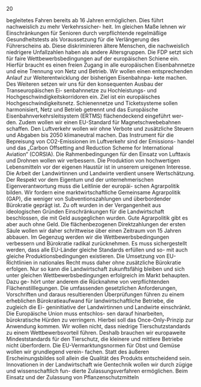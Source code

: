  
20 
 
begleitetes Fahren bereits ab 16 Jahren ermöglichen. Dies führt nachweislich zu mehr Verkehrssicher-
heit. Im gleichen Maße lehnen wir Einschränkungen für Senioren durch verpflichtende regelmäßige 
Gesundheitstests als Voraussetzung für die Verlängerung des Führerscheins ab. Diese diskriminieren 
ältere Menschen, die nachweislich niedrigere Unfallzahlen haben als andere Altersgruppen. 
Die FDP setzt sich für faire Wettbewerbsbedingungen auf der europäischen Schiene ein. Hierfür 
braucht es einen freien Zugang in alle europäischen Eisenbahnnetze und eine Trennung von Netz und 
Betrieb. Wir wollen einen entsprechenden Anlauf zur Weiterentwicklung der bisherigen Eisenbahnpa-
kete machen. Des Weiteren setzen wir uns für den konsequenten Ausbau der Transeuropäischen Ei-
senbahnnetze zu Hochleistungs- und Hochgeschwindigkeitskorridoren ein. Ziel ist ein europäisches 
Hochgeschwindigkeitsnetz. Schienennetze und Ticketsysteme sollen harmonisiert, Netz und Betrieb 
getrennt und das Europäische Eisenbahnverkehrsleitsystem (ERTMS) flächendeckend eingeführt wer-
den. Zudem wollen wir einen EU-Standard für Magnetschwebebahnen schaffen. 
Den Luftverkehr wollen wir ohne Verbote und zusätzliche Steuern und Abgaben bis 2050 klimaneutral 
machen. Das Instrument für die Bepreisung von CO2-Emissionen im Luftverkehr sind der Emissions-
handel und das „Carbon Offsetting and Reduction Scheme for International Aviation“ (CORSIA). Die 
Rahmenbedingungen für den Einsatz von Lufttaxis und Drohnen wollen wir verbessern. 
Die Produktion von hochwertigen Lebensmitteln vor der eigenen Haustür ist in unserem ureigenen 
Interesse. Die Arbeit der Landwirtinnen und Landwirte verdient unsere Wertschätzung. Der Respekt 
vor dem Eigentum und der unternehmerischen Eigenverantwortung muss die Leitlinie der europäi-
schen Agrarpolitik bilden. Wir fordern eine marktwirtschaftliche Gemeinsame Agrarpolitik (GAP), die 
weniger von Subventionszahlungen und überbordender Bürokratie geprägt ist. Zu oft wurden in der 
Vergangenheit aus ideologischen Gründen Einschränkungen für die Landwirtschaft beschlossen, die 
mit Geld ausgeglichen wurden. Gute Agrarpolitik gibt es aber auch ohne Geld. Die flächenbezogenen 
Direktzahlungen der ersten Säule wollen wir daher schrittweise über einen Zeitraum von 15 Jahren 
abbauen. Im Gegenzug werden wir die Wettbewerbsbedingungen verbessern und Bürokratie radikal 
zurücknehmen. Es muss sichergestellt werden, dass alle EU-Länder gleiche Standards erfüllen und so-
mit auch gleiche Produktionsbedingungen existieren. Die Umsetzung von EU-Richtlinien in nationales 
Recht muss daher ohne zusätzliche Bürokratie erfolgen. Nur so kann die Landwirtschaft zukunftsfähig 
bleiben und sich unter gleichen Wettbewerbsbedingungen erfolgreich im Markt behaupten. Dazu ge-
hört unter anderem die Rücknahme von verpflichtenden Flächenstilllegungen. 
Die umfassenden gesetzlichen Anforderungen, Vorschriften und daraus resultierenden Überprüfungen 
führen zu einem erheblichen Bürokratieaufwand für landwirtschaftliche Betriebe, die zugleich die Ei-
geninitiative der Landwirtinnen und Landwirte einschränkt. Die Europäische Union muss entschlos-
sen darauf hinarbeiten, bürokratische Hürden zu verringern. Hierbei soll das Once-Only-Prinzip zur 
Anwendung kommen. 
Wir wollen nicht, dass niedrige Tierschutzstandards zu einem Wettbewerbsvorteil führen. Deshalb 
brauchen wir europaweite Mindeststandards für den Tierschutz, die kleinere und mittlere Betriebe 
nicht überfordern. Die EU-Vermarktungsnormen für Obst und Gemüse wollen wir grundlegend verein-
fachen. Statt des äußeren Erscheinungsbildes soll allein die Qualität des Produkts entscheidend sein. 
Innovationen in der Landwirtschaft wie Gentechnik wollen wir durch zügige und wissenschaftlich fun-
dierte Zulassungsverfahren ermöglichen. Beim Einsatz und der Zulassung von Pflanzenschutzmitteln 
